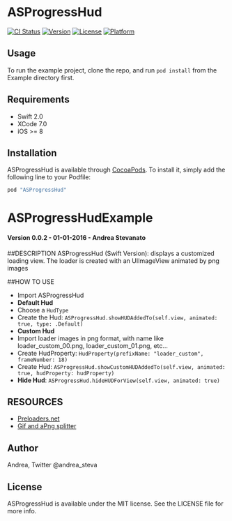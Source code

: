 # ASProgressHud

[![CI Status](http://img.shields.io/travis/Andrea/ASProgressHud.svg?style=flat)](https://travis-ci.org/Andrea/ASProgressHud)
[![Version](https://img.shields.io/cocoapods/v/ASProgressHud.svg?style=flat)](http://cocoapods.org/pods/ASProgressHud)
[![License](https://img.shields.io/cocoapods/l/ASProgressHud.svg?style=flat)](http://cocoapods.org/pods/ASProgressHud)
[![Platform](https://img.shields.io/cocoapods/p/ASProgressHud.svg?style=flat)](http://cocoapods.org/pods/ASProgressHud)

## Usage

To run the example project, clone the repo, and run `pod install` from the Example directory first.

## Requirements

* Swift 2.0
* XCode 7.0
* iOS >= 8

## Installation

ASProgressHud is available through [CocoaPods](http://cocoapods.org). To install
it, simply add the following line to your Podfile:

```ruby
pod "ASProgressHud"
```

# ASProgressHudExample 
#### Version 0.0.2 - 01-01-2016 - Andrea Stevanato 


##DESCRIPTION
ASProgressHud (Swift Version): displays a customized loading view. The loader is created with an UIImageView animated by png images

##HOW TO USE
* Import ASProgressHud
* **Default Hud**
* Choose a ```HudType```
* Create the Hud:  ```ASProgressHud.showHUDAddedTo(self.view, animated: true, type: .Default)```
* **Custom Hud**
* Import loader images in png format, with name like loader\_custom\_00.png, loader\_custom\_01.png, etc...
* Create HudProperty: ```HudProperty(prefixName: "loader_custom", frameNumber: 18)```
* Create Hud:  ```ASProgressHud.showCustomHUDAddedTo(self.view, animated: true, hudProperty: hudProperty)```
* **Hide Hud**: ```ASProgressHud.hideHUDForView(self.view, animated: true)```


## RESOURCES

* [Preloaders.net](http://preloaders.net/)
* [Gif and aPng splitter](http://animizer.net/en/gif-apng-splitter)

## Author

Andrea, Twitter @andrea_steva

## License

ASProgressHud is available under the MIT license. See the LICENSE file for more info.

